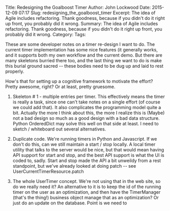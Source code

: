 Title: Redesigning the Goalboost Timer
Author: John Lockwood
Date: 2015-12-09 07:17
Slug: redesigning_the_goalboost_timer
Excerpt:  The idea of Agile includes refactoring.  Thank goodness, because if you didn't do it right up front, you probably did it wrong.
Summary:  The idea of Agile includes refactoring.  Thank goodness, because if you didn't do it right up front, you probably did it wrong.
Category: 
Tags: 

These are some developer notes on a timer re-design I want to do.  The current timer implementation has some nice features (it generally works, and it supports both my own workflow and the current demo.  But there are many skeletons burried there too, and the last thing we want to do is make this burial ground sacred -- these bodies need to be dug up and laid to rest properly.

How's that for setting up a cognitive framework to motivate the effort?  Pretty awesome, right?  Or at least, pretty gruesome.

1) Skeleton # 1 - multiple entries per timer.  This effectively means the timer is really a task, since one can't take notes on a single effort (of course we could add that).  It also complicates the programming model quite a bit.  Actually the more I think about this, the more I realize this is (Maybe) not a bad design so much as a good design with a bad data structure.  Python OrderedDict may solve this well on that side at least.   I need to sketch / whiteboard out several alternatives.

2) Duplicate code.  We're running timers in Python and Javascript.  If we don't do this, can we still maintain a start / stop locally.  A local timer
utility that talks to the server would be nice, but that would mean having API support for start and stop, and the best API support is what the UI is coded to, sadly.  Start and stop made the API a bit unweildy from a rest standpoint,
but we've already looked at doing patch -- see UserCurrentTimerResource.patch

3) The whole UserTimer concept.  We're not using that in the web site, so do we really need it?  An alternative to it is to keep the id of the running timer on the user as an optimization, and then have the TimerManager (that's the thing!) business object manage that as an optimization?  Or just do an update on the database.  Point is we need to 
